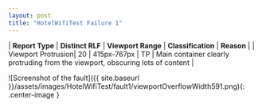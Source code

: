 ```yaml
---
layout: post
title: "HotelWifiTest Failure 1"
---
```

| **Report Type** | **Distinct RLF** | **Viewport Range** | **Classification** | **Reason** |
| Viewport Protrusion| 20 | 415px-767px | TP | Main container clearly protruding from the viewport, obscuring lots of content | 

![Screenshot of the fault]({{ site.baseurl }}/assets/images/HotelWifiTest/fault1/viewportOverflowWidth591.png){: .center-image }